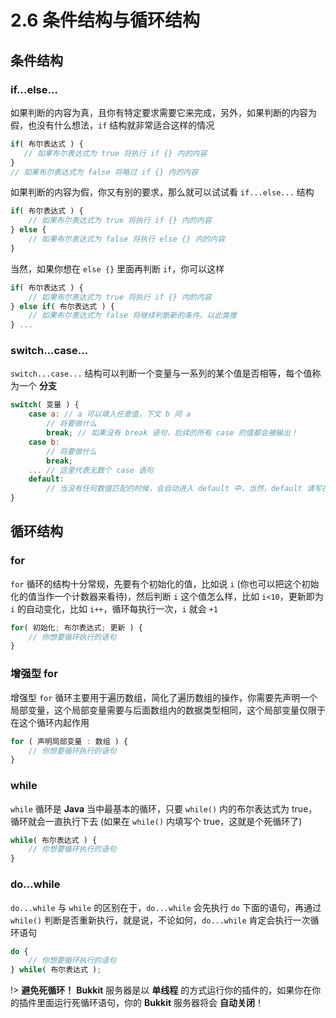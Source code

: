# 2.6 条件结构与循环结构

## 条件结构

### if...else...

如果判断的内容为真，且你有特定要求需要它来完成，另外，如果判断的内容为假，也没有什么想法，`if` 结构就非常适合这样的情况

```javascript
if( 布尔表达式 ) {
   // 如果布尔表达式为 true 将执行 if {} 内的内容
}
// 如果布尔表达式为 false 将略过 if {} 内的内容
```

如果判断的内容为假，你又有别的要求，那么就可以试试看 `if...else...` 结构

```javascript
if( 布尔表达式 ) {
    // 如果布尔表达式为 true 将执行 if {} 内的内容
} else {
    // 如果布尔表达式为 false 将执行 else {} 内的内容
}
```

当然，如果你想在 `else {}` 里面再判断 `if`，你可以这样

```javascript
if( 布尔表达式 ) {
    // 如果布尔表达式为 true 将执行 if {} 内的内容
} else if( 布尔表达式 ) {
    // 如果布尔表达式为 false 将继续判断新的条件，以此类推
} ...
```

### switch...case...

`switch...case...` 结构可以判断一个变量与一系列的某个值是否相等，每个值称为一个 **分支**

```javascript
switch( 变量 ) {
    case a: // a 可以填入任意值，下文 b 同 a
        // 将要做什么
        break; // 如果没有 break 语句，后续的所有 case 的值都会被输出！
    case b:
        // 将要做什么
        break;
    ... // 这里代表无数个 case 语句
    default:
        // 当没有任何数值匹配的时候，会自动进入 default 中，当然，default 请写在最后面
}
```

## 循环结构

### for

`for` 循环的结构十分常规，先要有个初始化的值，比如说 `i` (你也可以把这个初始化的值当作一个计数器来看待)，然后判断 `i` 这个值怎么样，比如 `i<10`，更新即为 `i` 的自动变化，比如 `i++`，循环每执行一次，`i` 就会 `+1`

```javascript
for( 初始化; 布尔表达式; 更新 ) {
    // 你想要循环执行的语句
}
```

### 增强型 for

增强型 `for` 循环主要用于遍历数组，简化了遍历数组的操作，你需要先声明一个局部变量，这个局部变量需要与后面数组内的数据类型相同，这个局部变量仅限于在这个循环内起作用

```javascript
for ( 声明局部变量 : 数组 ) {
    // 你想要循环执行的语句
}
```

### while

`while` 循环是 **Java** 当中最基本的循环，只要 `while()` 内的布尔表达式为 true，循环就会一直执行下去 (如果在 `while()` 内填写个 true，这就是个死循环了)

```javascript
while( 布尔表达式 ) {
    // 你想要循环执行的语句
}
```

### do...while

`do...while` 与 `while` 的区别在于，`do...while` 会先执行 `do` 下面的语句，再通过 `while()` 判断是否重新执行，就是说，不论如何，`do...while` 肯定会执行一次循环语句

```javascript
do {
    // 你想要循环执行的语句
} while( 布尔表达式 );
```

!> **避免死循环！** **Bukkit** 服务器是以 **单线程** 的方式运行你的插件的，如果你在你的插件里面运行死循环语句，你的 **Bukkit** 服务器将会 **自动关闭**！